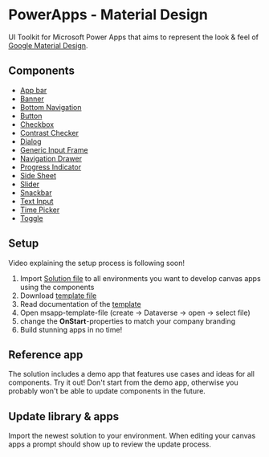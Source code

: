 # PowerApps - Material Design

UI Toolkit for Microsoft Power Apps that aims to represent the look & feel of [Google Material Design](https://material.io/components).

## Components

- [App bar](docs/AppBarTop.md)
- [Banner](docs/Banner.md)
- [Bottom Navigation](docs/BottomNavigation.md)
- [Button](docs/Button.md)
- [Checkbox](docs/Checkbox.md)
- [Contrast Checker](docs/ContrastChecker.md)
- [Dialog](docs/Dialog.md)
- [Generic Input Frame](docs/GenericInputFrame.md)
- [Navigation Drawer](docs/NavigationDrawer.md)
- [Progress Indicator](docs/ProgressIndicator.md)
- [Side Sheet](docs/SideSheet.md)
- [Slider](docs/Slider.md)
- [Snackbar](docs/Snackbar.md)
- [Text Input](docs/TextInput.md)
- [Time Picker](docs/Timepicker.md)
- [Toggle](docs/Toggle.md)

## Setup

Video explaining the setup process is following soon!

1. Import [Solution file](solution) to all environments you want to develop canvas apps using the components
2. Download [template file](solution/MaterialDesignTemplate.msapp)
3. Read documentation of the [template](docs/Template.md)
4. Open msapp-template-file (create -> Dataverse -> open -> select file)
5. change the **OnStart**-properties to match your company branding
6. Build stunning apps in no time!

## Reference app

The solution includes a demo app that features use cases and ideas for all components. Try it out!
Don't start from the demo app, otherwise you probably won't be able to update components in the future.

## Update library & apps

Import the newest solution to your environment. When editing your canvas apps a prompt should show up to review the update process.
